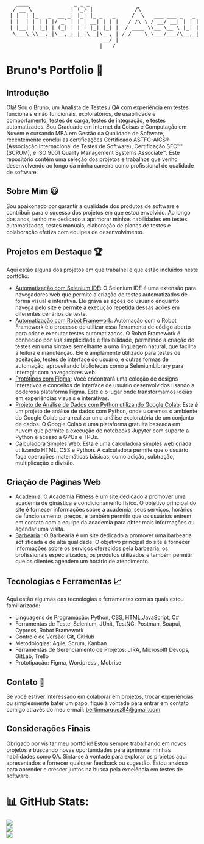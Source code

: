 <pre>
   ____              _ _ _                                                           
  / __ \            | (_) |             /\                                           
 | |  | |_   _  __ _| |_| |_ _   _     /  \   ___ ___ _   _ _ __ __ _ _ __   ___ ___ 
 | |  | | | | |/ _` | | | __| | | |   / /\ \ / __/ __| | | | '__/ _` | '_ \ / __/ _ \
 | |__| | |_| | (_| | | | |_| |_| |  / ____ \\__ \__ \ |_| | | | (_| | | | | (_|  __/
  \___\_\\__,_|\__,_|_|_|\__|\__, | /_/    \_\___/___/\__,_|_|  \__,_|_| |_|\___\___|
                              __/ |                                                  
                             |___/                                                   
</pre>

# Bruno's Portfolio 👋


## Introdução
Olá! Sou o Bruno, um Analista de Testes / QA com experiência em testes funcionais e não funcionais, exploratórios, de usabilidade e comportamento, testes de carga, testes de integração, e testes automatizados. Sou Graduado em Internet da Coisas e Computação em Nuvem e cursando MBA em Gestão da Qualidade de Software, recentemente conclui as certificações Certificado ASTFC-AICS® (Associação Internacional de Testes de Software), Certificação SFC™" (SCRUM), e ISO 9001 Quality Management Systems Associate™. 
Este repositório contém uma seleção dos projetos e trabalhos que venho desenvolvendo ao longo da minha carreira como profissional de qualidade de software.
## Sobre Mim 😃
Sou apaixonado por garantir a qualidade dos produtos de software e contribuir para o sucesso dos projetos em que estou envolvido. Ao longo dos anos, tenho me dedicado a aprimorar minhas habilidades em testes automatizados, testes manuais, elaboração de planos de testes e colaboração efetiva com equipes de desenvolvimento.
## Projetos em Destaque 🏆
Aqui estão alguns dos projetos em que trabalhei e que estão incluídos neste portfólio:
* [Automatização com Selenium IDE](https://github.com/Marquezbertin/automatizacao_testes): O Selenium IDE é uma extensão para navegadores web que permite a criação de testes automatizados de forma visual e interativa. Ele grava as ações do usuário enquanto navega pelo site e permite a execução repetida dessas ações em diferentes cenários de teste.
* [Automatização com Robot Framework](https://github.com/Marquezbertin/saucedemo_robot): Automação com o Robot Framework é o processo de utilizar essa ferramenta de código aberto para criar e executar testes automatizados. O Robot Framework é conhecido por sua simplicidade e flexibilidade, permitindo a criação de testes em uma sintaxe semelhante a uma linguagem natural, que facilita a leitura e manutenção. Ele é amplamente utilizado para testes de aceitação, testes de interface do usuário, e outras formas de automação, aproveitando bibliotecas como a SeleniumLibrary para interagir com navegadores web.
* [Protótipos com Figma](https://github.com/Marquezbertin/prototipos_figma): Você encontrará uma coleção de designs interativos e conceitos de interface de usuário desenvolvidos usando a poderosa plataforma Figma. Este é o lugar onde transformamos ideias em experiências visuais e interativas.
* [Projeto de Análise de Dados com Python utilizando Google Colab](https://github.com/Marquezbertin/Analise-de-Dados): Este é um projeto de análise de dados com Python, onde usaremos o ambiente do Google Colab para realizar uma análise exploratória de um conjunto de dados. O Google Colab é uma plataforma gratuita baseada em nuvem que permite a execução de notebooks Jupyter com suporte a Python e acesso a GPUs e TPUs.
* [Calculadora Simples Web](https://github.com/Marquezbertin/Calculadora): Esta é uma calculadora simples web criada utilizando HTML, CSS e Python. A calculadora permite que o usuário faça operações matemáticas básicas, como adição, subtração, multiplicação e divisão.
## Criação de Páginas Web 
* [Academia](https://github.com/Marquezbertin/Academia): O Academia Fitness é um site dedicado a promover uma academia de ginástica e condicionamento físico. O objetivo principal do site é fornecer informações sobre a academia, seus serviços, horários de funcionamento, preços, e também permitir que os usuários entrem em contato com a equipe da academia para obter mais informações ou agendar uma visita.
* [Barbearia](https://github.com/Marquezbertin/barbearia) : O Barbearia é um site dedicado a promover uma barbearia sofisticada e de alta qualidade. O objetivo principal do site é fornecer informações sobre os serviços oferecidos pela barbearia, os profissionais especializados, os produtos utilizados e também permitir que os clientes agendem um horário de atendimento.
## Tecnologias e Ferramentas 📈 
Aqui estão algumas das tecnologias e ferramentas com as quais estou familiarizado:
* Linguagens de Programação: Python, CSS, HTML,JavaScript, C# 
* Ferramentas de Teste: Selenium, JUnit, TestNG, Postman, Soapui, Cypress, Robot Framework
* Controle de Versão: Git, GitHub
* Metodologias: Agile, Scrum, Kanban
* Ferramentas de Gerenciamento de Projetos: JIRA, Microsolft Devops, GitLab, Trello
* Prototipação: Figma, Wordpress , Mobrise 
## Contato 📧
Se você estiver interessado em colaborar em projetos, trocar experiências ou simplesmente bater um papo, fique à vontade para entrar em contato comigo através do meu e-mail: bertinmarquez84@gmail.com
## Considerações Finais
Obrigado por visitar meu portfólio! Estou sempre trabalhando em novos projetos e buscando novas oportunidades para aprimorar minhas habilidades como QA. Sinta-se à vontade para explorar os projetos aqui apresentados e fornecer qualquer feedback ou sugestão. Estou ansioso para aprender e crescer juntos na busca pela excelência em testes de software.

# 📊 GitHub Stats:
![](https://github-readme-stats.vercel.app/api?username=Marquezbertin&theme=github_dark&hide_border=false&include_all_commits=true&count_private=true)<br/>
![](https://github-readme-streak-stats.herokuapp.com/?user=Marquezbertin&theme=github-dark-blue&hide_border=false)<br/>
![](https://github-readme-stats.vercel.app/api/top-langs/?username=Marquezbertin&theme=github_dark&hide_border=false&include_all_commits=true&count_private=true&layout=compact)

